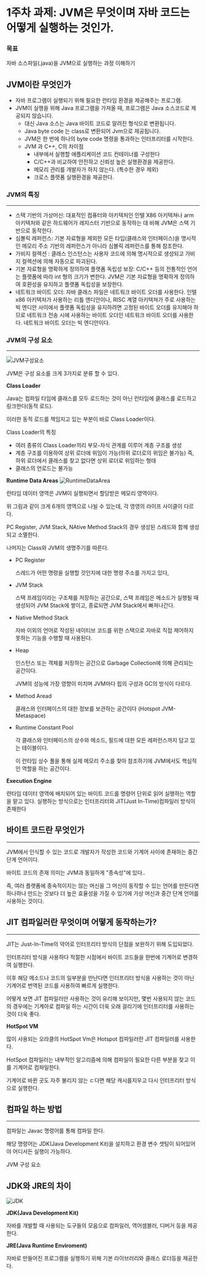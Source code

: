 # 1주차 과제: JVM은 무엇이며 자바 코드는 어떻게 실행하는 것인가.

### 목표

자바 소스파일(.java)을 JVM으로 실행하는 과정 이해하기

## JVM이란 무엇인가

- 자바 프로그램이 실행되기 위해 필요한 런타임 환경을 제공해주는 프로그램.
- JVM이 실행을 위해 Java 프로그램을 가져올 때, 프로그램은 Java 소스코드로 제공되지 않습니다.
    - 대신 Java 소스는 Java 바이트 코드로 알려진 형식으로 변환됩니다.
    - Java byte code 는 class로 변환되어 Jvm으로 제공됩니다.
    - JVM은 한 번에 하나의 byte code 명령을 통과하는 인터프리터를 시작한다.
    - JVM 과 C++, C의 차이점
        - 내부에서 실행할 애플리케이션 코드 컨테이너를 구성한다
        - C/C++과 비교하여 안전하고 신뢰성 높은 실행환경을 제공한다.
        - 메모리 관리를 개발자가 하지 않는다. (특수한 경우 제외)
        - 크로스 플랫폼 실행환경을 제공한다.

### JVM의 특징

---

- 스택 기반의 가상머신: 대표적인 컴퓨터와 아키텍처인 인텔 X86 아키텍쳐나 arm 아키텍처와 같은 하드웨어가 레지스터 기반으로 동작하는 데 비해 JVM은 스택 기반으로 동작한다.
- 심볼릭 레퍼런스: 기본 자료형을 제외한 모든 타입(클래스와 인터페이스)을 명시적인 메모리 주소 기반의 레퍼런스가 아니라 심볼릭 레퍼런스를 통해 참조한다.
- 가비지 컬렉션 : 클래스 인스턴스는 사용자 코드에 의해 명시적으로 생성되고 가비지 컬렉션에 의해 자동으로 파괴된다.
- 기본 자료형을 명확하게 정의하여 플랫폼 독립성 보장: C/C++ 등의 전통적인 언어는 플랫폼에 따라 int 형의 크기가 변한다. JVM은 기본 자료형을 명확하게 정의하여 호환성을 유지하고 플랫폼 독립성을 보장한다.
- 네트워크 바이트 오더: 자바 클래스 파일은 네트워크 바이트 오더를 사용한다. 인텔x86 아키텍처가 사용하는 리틀 엔디안이나, RISC 계열 아키텍쳐가 주로 사용하는 빅 엔디안 사이에서 플랫폼 독립성을 유지하려면 고정된 바이트 오더를 유지해야 하므로 네트워크 전송 시에 사용하는 바이트 오더인 네트워크 바이트 오더를 사용한다. 네트워크 바이트 오더는 빅 엔디안이다.

### JVM의 구성 요소

---
![JVM구성요소](https://user-images.githubusercontent.com/39615281/160624480-1edafcaf-c422-4725-ae6a-6afc0667eb9a.png)


JVM은 구성 요소를 크게 3가지로 분류 할 수 있다.

**Class Loader**

Java는 컴파일 타임에 클래스를 모두 로드하는 것이 아닌 런타임에 클래스를 로드하고 링크한다(동적 로드).

이러한 동적 로드를 책임지고 있는 부분이 바로 Class Loader이다.

Class Loader의 특징

- 여러 종류의 Class Loader끼리 부모-자식 관계를 이루어 계층 구조를 생성
- 계층 구조를 이용하여 상위 로더에 위임이 가능(하위 로더로의 위임은 불가능) 즉, 하위 로더에서 클래스를 찾고 없다면 상위 로더로 위임하는 형태
- 클래스의 언로드는 불가능

**Runtime Data Areas**
![RuntimeDataArea](https://user-images.githubusercontent.com/39615281/160624594-9436e328-eade-4552-a82e-e5e3095015fc.png)

런타임 데이터 영역은 JVM이 실행되면서 할당받은 메모리 영역이다.

위 그림과 같이 크게 6개의 영역으로 나뉠 수 있는데, 각 영영의  라이프 사이클이 다르다.

PC Register, JVM Stack, NAtive Method Stack의 경우 생성된 스레드와 함께 생성되고 소멸한다.

나머지는 Class와 JVM의 생명주기를 따른다.

- PC Register
    
    스레드가 어떤 명령을 실행할 것인지에 대한 명령 주소를 가지고 있다,
    
- JVM Stack
    
    스택 프레임이라는 구조체를 저장하는 공간으로, 스택 프레임은 메소드가 실행될 때 생성되어 JVM Stack에 쌓이고, 종료되면 JVM Stack에서 빠져나간다.
    

- Native Method Stack
    
    자바 이외의 언어로 작성된 네이티브 코드를 위한 스택으로 자바로 직접 제어하지 못하는 기능을 수행할 때 사용된다.
    
- Heap
    
    인스턴스 또는 객체를 저장하는 공간으로 Garbage Collection에 의해 관리되는 공간이다.
    
    JVM의 성능에 가장 영향이 미치며 JVM마다 힙의 구성과 GC의 방식이 다르다.
    

- Method Aread
    
    클래스와 인터페이스의 대한 정보를 보관하는 공간이다 (Hotspot JVM-Metaspace)
    

- Runtime Constant Pool
    
    각 클래스와 인터페이스의 상수와 메소드, 필드에 대한 모든 레퍼런스까지 담고 있는 테이블이다.
    
    이 런타임 상수 풀을 통해 실제 메모리 주소를 찾아 참조하기에 JVM에서도 핵심적인 역할을 하는 공간이다.
    

**Execution Engine**

련타임 데이터 영역에 배치되어 있는 바이트 코드를 명령어 단위로 읽어 실행하는 역할을 맡고 있다. 실행하는 방식으로는 인터프리터와 JIT(Just In-Time)컴파일러 방식이 존재한다

## 바이트 코드란 무엇인가

---

JVM에서 인식할 수 있는 코드로 개발자가 작성한 코드와 기계어 사이에 존재하는 중간 단계 언어이다.

바이트 코드의 존재 의미는 JVM과 동일하게 "종속성"에 있다..

즉, 여러 플랫폼에 종속적이지는 않는 머신을 그 머신이 동작할 수 있는 언어를 만든다면 하나하나 만드는 것보다 더 높은 효율성을 가질 수 있기에 가상 머신과 중간 단계 언어를 사용하는 것이다.

## JIT 컴파일러란 무엇이며  어떻게 동작하는가?

---

JIT는 Just-In-Time의 약어로 인터프리터 방식의 단점을 보완하기 위해 도입되었다.

인터프리터 방식을 사용하다 적절한 시점에서 바이트 코드들을 한번에 기계어로 변경하여 실행한다.

이후 해당 메소드나 코드의 일부분을 만난다면 인터프리터 방식을 사용하는 것이 아닌 기계어로 번역된 코드를 사용하여 빠르게 실행한다.

어떻게 보면 JIT 컴파일러만 사용하는 것이 유리해 보이지만, 몇번 사용되지 않는 코드의 경우에는 기계아로 컴파일 하는 시간이 더욱 오래 걸리기에 인터프리터를 사용하는 것이 더욱 좋다.

**HotSpot VM**

많이 사용되는 오라클의 HotSpot Vm은 Hotspot 컴파일러란 JIT 컴파일러를 사용한다.

HotSpot 컴파일러는 내부적인 알고리즘에 의해 컴파일이 필요한 다른 부분을 찾고 이를 기계어로 컴파일한다.

기계어로 바뀐 곳도 자주 불리지 않는 ㄷ다면 해당 캐시를지우고 다시 인터프리터 방식으로 실행한다.

## 컴파일 하는 방법

---

컴파일는 Javac 명령어를 통해 컴파일 한다.

해당 명령어는 JDK(Java Development Kit)을 설치하고 환경 변수 셋팅이 되어있어야 어디서든 실행이 가능하다.

JVM 구성 요소

## JDK와 JRE의 차이

![JDK](https://user-images.githubusercontent.com/39615281/160624633-fdf12cee-8743-4a53-ad3b-1540c9812cd1.png)


**JDK(Java Development Kit)**

자바를 개발할 때 사용되는 도구들의 모음으로 컴파일러, 역어셈블러, 디버거 등을 제공한다.

**JRE(Java Runtime Enviroment)**

자바로 만들어진 프로그램을 실행하기 위해 기본 라이브러리와 클래스 로더등을 제공한다.
